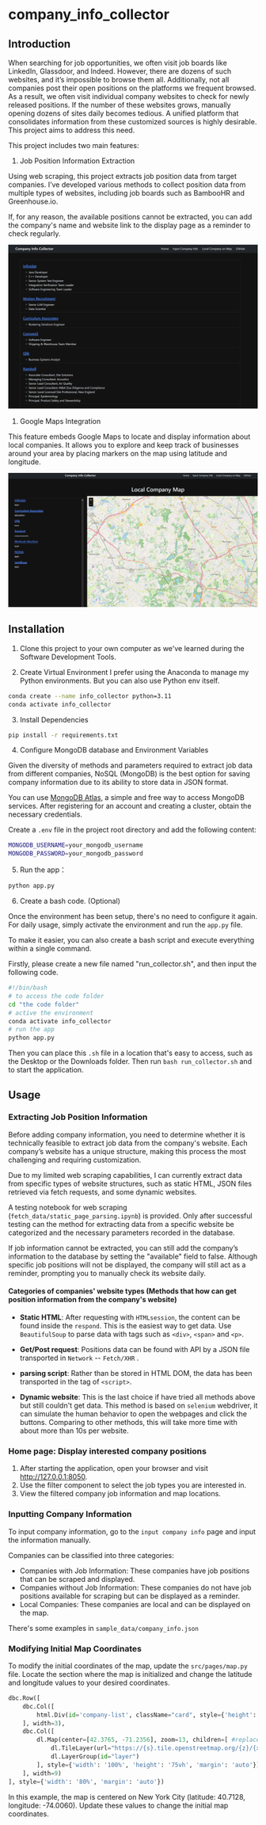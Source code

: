# company_info_collector

## Introduction

When searching for job opportunities, we often visit job boards like LinkedIn, Glassdoor, and Indeed. However, there are dozens of such websites, and it’s impossible to browse them all. Additionally, not all companies post their open positions on the platforms we frequent browsed. As a result, we often visit individual company websites to check for newly released positions. If the number of these websites grows, manually opening dozens of sites daily becomes tedious. A unified platform that consolidates information from these customized sources is highly desirable. This project aims to address this need.

This project includes two main features:
1. Job Position Information Extraction

Using web scraping, this project extracts job position data from target companies. I’ve developed various methods to collect position data from multiple types of websites, including job boards such as BambooHR and Greenhouse.io.

If, for any reason, the available positions cannot be extracted, you can add the company's name and website link to the display page as a reminder to check regularly.

![img](/assets/images/home.png)

1. Google Maps Integration

This feature embeds Google Maps to locate and display information about local companies. It allows you to explore and keep track of businesses around your area by placing markers on the map using latitude and longitude.

![img](/assets/images/map.png)

## Installation

1. Clone this project to your own computer as we've learned during the Software Development Tools.

2. Create Virtual Environment
I prefer using the Anaconda to manage my Python environments. But you can also use Python env itself.

```sh
conda create --name info_collector python=3.11
conda activate info_collector
```

3. Install Dependencies
```sh
pip install -r requirements.txt
```
4. Configure MongoDB database and Environment Variables

Given the diversity of methods and parameters required to extract job data from different companies, NoSQL (MongoDB) is the best option for saving company information due to its ability to store data in JSON format.

You can use [MongoDB Atlas](https://www.mongodb.com/try), a simple and free way to access MongoDB services. After registering for an account and creating a cluster, obtain the necessary credentials.

Create a `.env` file in the project root directory and add the following content:
```sh
MONGODB_USERNAME=your_mongodb_username
MONGODB_PASSWORD=your_mongodb_password
```
5. Run the app：
```sh
python app.py
```

6. Create a bash code. (Optional)
   
Once the environment has been setup, there's no need to configure it again. For daily usage, simply activate the environment and run the `app.py` file.

To make it easier, you can also create a bash script and execute everything within a single command.

Firstly, please create a new file named "run_collector.sh", and then input the following code.
```sh
#!/bin/bash
# to access the code folder
cd "the code folder"
# active the environment
conda activate info_collector
# run the app
python app.py
```
Then you can place this `.sh` file in a location that's easy to access, such as the Desktop or the Downloads folder. Then run `bash run_collector.sh` and to start the application.

## Usage

### Extracting Job Position Information
Before adding company information, you need to determine whether it is technically feasible to extract job data from the company's website. Each company’s website has a unique structure, making this process the most challenging and requiring customization.

Due to my limited web scraping capabilities, I can currently extract data from specific types of website structures, such as static HTML, JSON files retrieved via fetch requests, and some dynamic websites.

A testing notebook for web scraping (`fetch_data/static_page_parsing.ipynb`) is provided. Only after successful testing can the method for extracting data from a specific website be categorized and the necessary parameters recorded in the database.

If job information cannot be extracted, you can still add the company’s information to the database by setting the "available" field to false. Although specific job positions will not be displayed, the company will still act as a reminder, prompting you to manually check its website daily.

#### Categories of companies' website types (Methods that how can get position information from the company's website)

* **Static HTML**: After requesting with `HTMLsession`, the content can be found inside the `respond`. This is the easiest way to get data. Use `BeautifulSoup` to parse data with tags such as `<div>`, `<span>` and `<p>`.

* **Get/Post request**: Positions data can be found with API by a JSON file transported in `Network` -- `Fetch/XHR` .

* **parsing script**: Rather than be stored in HTML DOM, the data has been transported in the tag of `<script>`.

* **Dynamic website**: This is the last choice if have tried all methods above but still couldn't get data. This method is based on `selenium` webdriver, it can simulate the human behavior to open the webpages and click the buttons. Comparing to other methods, this will take more time with about more than 10s per website.


### Home page: Display interested company positions
1. After starting the application, open your browser and visit http://127.0.0.1:8050.
2. Use the filter component to select the job types you are interested in.
3. View the filtered company job information and map locations.

### Inputting Company Information
To input company information, go to the `input company info` page and input the information manually.

Companies can be classified into three categories:

* Companies with Job Information: These companies have job positions that can be scraped and displayed.
* Companies without Job Information: These companies do not have job positions available for scraping but can be displayed as a reminder.
* Local Companies: These companies are local and can be displayed on the map.

There's some examples in `sample_data/company_info.json`

### Modifying Initial Map Coordinates
To modify the initial coordinates of the map, update the `src/pages/map.py` file. Locate the section where the map is initialized and change the latitude and longitude values to your desired coordinates.
```python
dbc.Row([
    dbc.Col([
        html.Div(id='company-list', className="card", style={'height': '75vh', 'overflowY': 'scroll'})
    ], width=3),
    dbc.Col([
        dl.Map(center=[42.3765, -71.2356], zoom=13, children=[ #replace the center with your location 
            dl.TileLayer(url="https://{s}.tile.openstreetmap.org/{z}/{x}/{y}.png"),
            dl.LayerGroup(id="layer")
        ], style={'width': '100%', 'height': '75vh', 'margin': 'auto'})
    ], width=9)
], style={'width': '80%', 'margin': 'auto'})
```
In this example, the map is centered on New York City (latitude: 40.7128, longitude: -74.0060). Update these values to change the initial map coordinates.